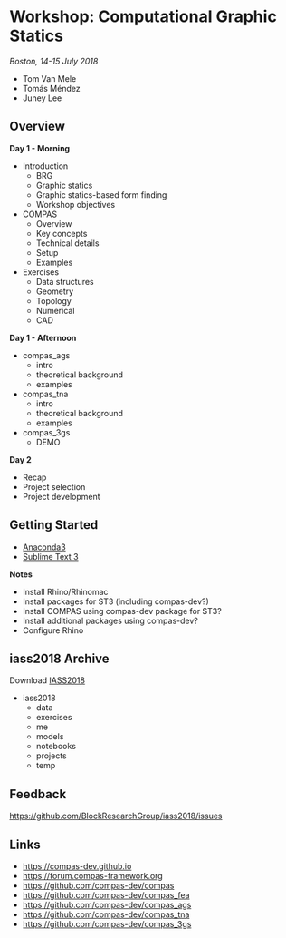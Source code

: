 # Workshop: Computational Graphic Statics

*Boston, 14-15 July 2018*

* Tom Van Mele
* Tomás Méndez
* Juney Lee

## Overview

**Day 1 - Morning**

* Introduction
    * BRG
    * Graphic statics
    * Graphic statics-based form finding
    * Workshop objectives
* COMPAS
    * Overview
    * Key concepts
    * Technical details
    * Setup
    * Examples
* Exercises
    * Data structures
    * Geometry
    * Topology
    * Numerical
    * CAD

**Day 1 - Afternoon**

* compas_ags
    * intro
    * theoretical background
    * examples
* compas_tna
    * intro
    * theoretical background
    * examples
* compas_3gs
    * DEMO

**Day 2**

* Recap
* Project selection
* Project development

## Getting Started

* [Anaconda3](https://www.anaconda.com/download)
* [Sublime Text 3](https://www.sublimetext.com/)

**Notes**

* Install Rhino/Rhinomac
* Install packages for ST3 (including compas-dev?)
* Install COMPAS using compas-dev package for ST3?
* Install additional packages using compas-dev?
* Configure Rhino

## iass2018 Archive

Download [IASS2018](https://github.com/BlockResearchGroup/iass2018/archive/master.zip)

* iass2018
    * data
    * exercises
    * me
    * models
    * notebooks
    * projects
    * temp

## Feedback

https://github.com/BlockResearchGroup/iass2018/issues

## Links

* https://compas-dev.github.io
* https://forum.compas-framework.org
* https://github.com/compas-dev/compas
* https://github.com/compas-dev/compas_fea
* https://github.com/compas-dev/compas_ags
* https://github.com/compas-dev/compas_tna
* https://github.com/compas-dev/compas_3gs
